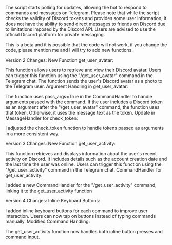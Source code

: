 
The script starts polling for updates, allowing the bot to respond to commands and messages on Telegram.
Please note that while the script checks the validity of Discord tokens and provides some user information, it does not have the ability to send direct messages to friends on Discord due to limitations imposed by the Discord API. Users are advised to use the official Discord platform for private messaging.

This is a beta and it is possible that the code will not work, if you change the code, please mention me and I will try to add new functions.

Version 2 Changes:
New Function get_user_avatar:

This function allows users to retrieve and view their Discord avatar.
Users can trigger this function using the "/get_user_avatar" command in the Telegram chat.
The function sends the user's Discord avatar as a photo to the Telegram user.
Argument Handling in get_user_avatar:

The function uses pass_args=True in the CommandHandler to handle arguments passed with the command.
If the user includes a Discord token as an argument after the "/get_user_avatar" command, the function uses that token. Otherwise, it uses the message text as the token.
Update in MessageHandler for check_token:

I adjusted the check_token function to handle tokens passed as arguments in a more consistent way.





Version 3 Changes:
New Function get_user_activity:

This function retrieves and displays information about the user's recent activity on Discord.
It includes details such as the account creation date and the last time the user was online.
Users can trigger this function using the "/get_user_activity" command in the Telegram chat.
CommandHandler for get_user_activity:

I added a new CommandHandler for the "/get_user_activity" command, linking it to the get_user_activity function



Version 4 Changes:
Inline Keyboard Buttons:

I added inline keyboard buttons for each command to improve user interaction.
Users can now tap on buttons instead of typing commands manually.
Modified Command Handling:

The get_user_activity function now handles both inline button presses and command input.
